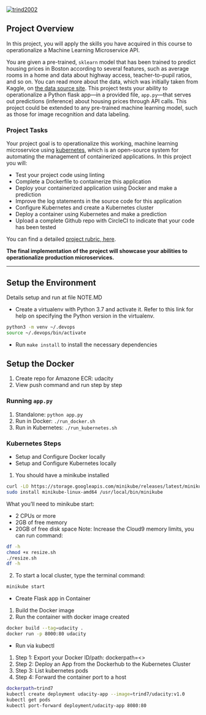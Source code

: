 [![trind2002](https://circleci.com/gh/trind2002/project4-udacity.svg?style=svg)](<https://app.circleci.com/pipelines/github/trind2002/project4-udacity>)

## Project Overview

In this project, you will apply the skills you have acquired in this course to operationalize a Machine Learning Microservice API. 

You are given a pre-trained, `sklearn` model that has been trained to predict housing prices in Boston according to several features, such as average rooms in a home and data about highway access, teacher-to-pupil ratios, and so on. You can read more about the data, which was initially taken from Kaggle, on [the data source site](https://www.kaggle.com/c/boston-housing). This project tests your ability to operationalize a Python flask app—in a provided file, `app.py`—that serves out predictions (inference) about housing prices through API calls. This project could be extended to any pre-trained machine learning model, such as those for image recognition and data labeling.

### Project Tasks

Your project goal is to operationalize this working, machine learning microservice using [kubernetes](https://kubernetes.io/), which is an open-source system for automating the management of containerized applications. In this project you will:
* Test your project code using linting
* Complete a Dockerfile to containerize this application
* Deploy your containerized application using Docker and make a prediction
* Improve the log statements in the source code for this application
* Configure Kubernetes and create a Kubernetes cluster
* Deploy a container using Kubernetes and make a prediction
* Upload a complete Github repo with CircleCI to indicate that your code has been tested

You can find a detailed [project rubric, here](https://review.udacity.com/#!/rubrics/2576/view).

**The final implementation of the project will showcase your abilities to operationalize production microservices.**

---

## Setup the Environment
Details setup and run at file NOTE.MD

* Create a virtualenv with Python 3.7 and activate it. Refer to this link for help on specifying the Python version in the virtualenv. 
```bash
python3 -m venv ~/.devops
source ~/.devops/bin/activate
```
* Run `make install` to install the necessary dependencies

## Setup the Docker
1. Create repo for Amazone ECR: udacity
2. View push command and run step by step
### Running `app.py`

1. Standalone:  `python app.py`
2. Run in Docker:  `./run_docker.sh`
3. Run in Kubernetes:  `./run_kubernetes.sh`

### Kubernetes Steps

* Setup and Configure Docker locally
* Setup and Configure Kubernetes locally
1. You should have a minikube installed
```bash
curl -LO https://storage.googleapis.com/minikube/releases/latest/minikube-linux-amd64
sudo install minikube-linux-amd64 /usr/local/bin/minikube
```
What you’ll need to minikube start:
- 2 CPUs or more
- 2GB of free memory
- 20GB of free disk space 
  Note: Increase the Cloud9 memory limits, you can run command:
```bash
df -h
chmod +x resize.sh
./resize.sh 
df -h
```
2. To start a local cluster, type the terminal command:
```bash
minikube start
```
* Create Flask app in Container
1. Build the Docker image
2. Run the container with docker image created
```bash
docker build --tag=udacity .
docker run -p 8000:80 udacity
```
* Run via kubectl
1. Step 1: Export your Docker ID/path: dockerpath=<>
2. Step 2: Deploy an App from the Dockerhub to the Kubernetes Cluster
3. Step 3: List kubernetes pods
4. Step 4: Forward the container port to a host

```bash
dockerpath=trind7
kubectl create deployment udacity-app --image=trind7/udacity:v1.0
kubectl get pods
kubectl port-forward deployment/udacity-app 8080:80
```

